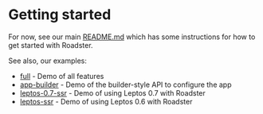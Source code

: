 # Getting started

For now, see our main [README.md](https://github.com/roadster-rs/roadster/blob/main/README.md) which has some
instructions for how to get started with Roadster.

See also, our examples:

- [full](https://github.com/roadster-rs/roadster/tree/main/examples/full) - Demo of all features
- [app-builder](https://github.com/roadster-rs/roadster/tree/main/examples/app-builder) - Demo of the builder-style API
  to configure the app
- [leptos-0.7-ssr](https://github.com/roadster-rs/roadster/tree/main/examples/leptos-0.7-ssr) - Demo of using Leptos 0.7
  with Roadster
- [leptos-ssr](https://github.com/roadster-rs/roadster/tree/main/examples/leptos-ssr) - Demo of using Leptos 0.6 with
  Roadster
